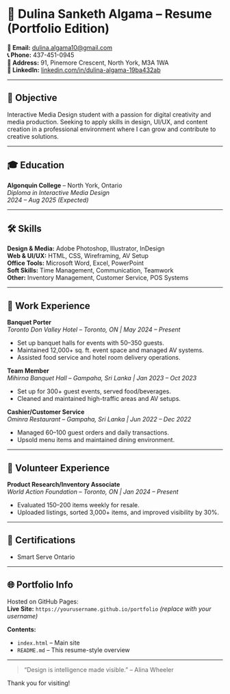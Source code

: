 # 📄 Dulina Sanketh Algama – Resume (Portfolio Edition)

**📧 Email:** dulina.algama10@gmail.com  
**📞 Phone:** 437-451-0945  
**📍 Address:** 91, Pinemore Crescent, North York, M3A 1WA  
**💼 LinkedIn:** [linkedin.com/in/dulina-algama-19ba432ab](https://www.linkedin.com/in/dulina-algama-19ba432ab/)  

---

## 🎯 Objective
Interactive Media Design student with a passion for digital creativity and media production. Seeking to apply skills in design, UI/UX, and content creation in a professional environment where I can grow and contribute to creative solutions.

---

## 🎓 Education
**Algonquin College** – North York, Ontario  
*Diploma in Interactive Media Design*  
*2024 – Aug 2025 (Expected)*

---

## 🛠 Skills
**Design & Media:** Adobe Photoshop, Illustrator, InDesign  
**Web & UI/UX:** HTML, CSS, Wireframing, AV Setup  
**Office Tools:** Microsoft Word, Excel, PowerPoint  
**Soft Skills:** Time Management, Communication, Teamwork  
**Other:** Inventory Management, Customer Service, POS Systems

---

## 💼 Work Experience
**Banquet Porter**  
*Toronto Don Valley Hotel – Toronto, ON | May 2024 – Present*  
- Set up banquet halls for events with 50–350 guests.
- Maintained 12,000+ sq. ft. event space and managed AV systems.
- Assisted food service and hotel room delivery operations.

**Team Member**  
*Mihirna Banquet Hall – Gampaha, Sri Lanka | Jan 2023 – Oct 2023*  
- Set up for 300+ guest events, served food/beverages.
- Cleaned and maintained high-traffic areas and AV setups.

**Cashier/Customer Service**  
*Ominra Restaurant – Gampaha, Sri Lanka | Jun 2022 – Dec 2022*  
- Managed 60–100 guest orders and daily transactions.
- Upsold menu items and maintained dining environment.

---

## 🤝 Volunteer Experience
**Product Research/Inventory Associate**  
*World Action Foundation – Toronto, ON | Jan 2024 – Present*  
- Evaluated 150–200 items weekly for resale.
- Uploaded listings, sorted 3,000+ items, and improved visibility by 30%.

---

## 🧾 Certifications
- Smart Serve Ontario

---

## 🌐 Portfolio Info
Hosted on GitHub Pages:  
**Live Site:** `https://yourusername.github.io/portfolio` *(replace with your username)*

**Contents:**
- `index.html` – Main site
- `README.md` – This resume-style overview

---

> “Design is intelligence made visible.” – Alina Wheeler

Thank you for visiting!
